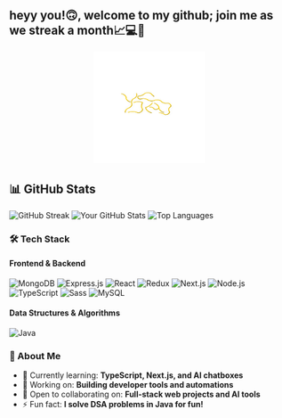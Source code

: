 ## heyy you!🙃, welcome to my github; join me as we streak a month📈💻💪
<div align="center">
  <a href="https://yokas.tech">
    <img src="./logoy.png" alt="logoy" height="200" width="200"/>
  </a>
</div>

## 📊 GitHub Stats
![GitHub Streak](https://github-readme-streak-stats.herokuapp.com/?user=yokiedenis&theme=tokyonight)
![Your GitHub Stats](https://github-readme-stats.vercel.app/api?username=yokiedenis&show_icons=true&theme=tokyonight)
![Top Languages](https://github-readme-stats.vercel.app/api/top-langs/?username=yokiedenis&layout=compact&theme=tokyonight)



### 🛠️ Tech Stack
#### Frontend & Backend
![MongoDB](https://img.shields.io/badge/MongoDB-%234ea94b.svg?style=for-the-badge&logo=mongodb&logoColor=white)
![Express.js](https://img.shields.io/badge/Express.js-%23404d59.svg?style=for-the-badge&logo=express&logoColor=%2361DAFB)
![React](https://img.shields.io/badge/React-%2320232a.svg?style=for-the-badge&logo=react&logoColor=%2361DAFB)
![Redux](https://img.shields.io/badge/Redux-%23593d88.svg?style=for-the-badge&logo=redux&logoColor=white)
![Next.js](https://img.shields.io/badge/Next.js-000000?style=for-the-badge&logo=nextdotjs&logoColor=white)
![Node.js](https://img.shields.io/badge/Node.js-339933?style=for-the-badge&logo=nodedotjs&logoColor=white)
![TypeScript](https://img.shields.io/badge/TypeScript-007ACC?style=for-the-badge&logo=typescript&logoColor=white)
![Sass](https://img.shields.io/badge/Sass-CC6699?style=for-the-badge&logo=sass&logoColor=white)
![MySQL](https://img.shields.io/badge/MySQL-005C84?style=for-the-badge&logo=mysql&logoColor=white)

#### Data Structures & Algorithms
![Java](https://img.shields.io/badge/Java-%23ED8B00.svg?style=for-the-badge&logo=openjdk&logoColor=white)

### 🚀 About Me
- 🌱 Currently learning: **TypeScript, Next.js, and AI chatboxes**  
- 🔭 Working on: **Building developer tools and automations**  
- 👯 Open to collaborating on: **Full-stack web projects and AI tools**  
- ⚡ Fun fact: **I solve DSA problems in Java for fun!**  
